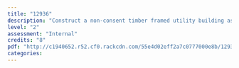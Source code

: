 ```yaml
---
title: "12936"
description: "Construct a non-consent timber framed utility building as a BCATS project"
level: "2"
assessment: "Internal"
credits: "8"
pdf: "http://c1940652.r52.cf0.rackcdn.com/55e4d02eff2a7c0777000e8b/12936.pdf"
categories:
---
```

